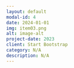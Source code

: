 ```yaml
---
layout: default
modal-id: 4
date: 2024-01-01
img: item03.png
alt: image-alt
project-date: 2023
client: Start Bootstrap
category: N/A
description: N/A
---
```

